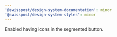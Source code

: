 ```yaml
---
'@swisspost/design-system-documentation': minor
'@swisspost/design-system-styles': minor
---
```


Enabled having icons in the segmented button.